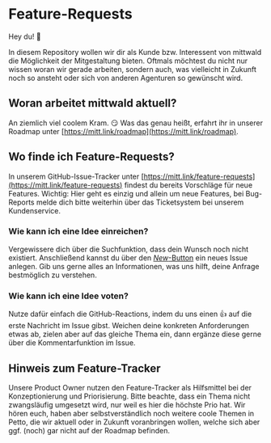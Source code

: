 # Feature-Requests

Hey du! 👋

In diesem Repository wollen wir dir als Kunde bzw. Interessent von mittwald die Möglichkeit der Mitgestaltung bieten. Oftmals möchtest du nicht nur wissen woran wir gerade arbeiten, sondern auch, was vielleicht in Zukunft noch so ansteht oder sich von anderen Agenturen so gewünscht wird.

## Woran arbeitet mittwald aktuell?
An ziemlich viel coolem Kram. 😏 Was das genau heißt, erfahrt ihr in unserer Roadmap unter [https://mitt.link/roadmap](https://mitt.link/roadmap).

## Wo finde ich Feature-Requests?

In unserem GitHub-Issue-Tracker unter [https://mitt.link/feature-requests](https://mitt.link/feature-requests) findest du bereits Vorschläge für neue Features. Wichtig: Hier geht es einzig und allein um neue Features, bei Bug-Reports melde dich bitte weiterhin über das Ticketsystem bei unserem Kundenservice.

### Wie kann ich eine Idee einreichen?
Vergewissere dich über die Suchfunktion, dass dein Wunsch noch nicht existiert. Anschließend kannst du über den [*New*-Button](https://github.com/mittwald/feature-requests/issues/new) ein neues Issue anlegen. Gib uns gerne alles an Informationen, was uns hilft, deine Anfrage bestmöglich zu verstehen.

### Wie kann ich eine Idee voten?
Nutze dafür einfach die GitHub-Reactions, indem du uns einen 👍 auf die erste Nachricht im Issue gibst. Weichen deine konkreten Anforderungen etwas ab, zielen aber auf das gleiche Thema ein, dann ergänze diese gerne über die Kommentarfunktion im Issue.

## Hinweis zum Feature-Tracker
Unsere Product Owner nutzen den Feature-Tracker als Hilfsmittel bei der Konzeptionierung und Priorisierung. Bitte beachte, dass ein Thema nicht zwangsläufig umgesetzt wird, nur weil es hier die höchste Prio hat. Wir hören euch, haben aber selbstverständlich noch weitere coole Themen in Petto, die wir aktuell oder in Zukunft voranbringen wollen, welche sich aber ggf. (noch) gar nicht auf der Roadmap befinden.
